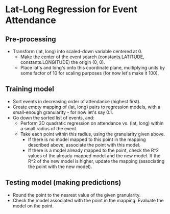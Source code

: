 # Lat-Long Regression for Event Attendance

## Pre-processing

* Transform (lat, long) into scaled-down variable centered at 0.
	* Make the center of the event search (constants.LATITUDE, constants.LONGITUDE) the origin (0, 0).
	* Place lat's and long's onto this coordinate plane, multiplying units by some factor of 10 for scaling purposes (for now let's make it 100).

## Training model

* Sort events in decreasing order of attendance (highest first).
* Create empty mapping of (lat, long) pairs to regression models, with a small-enough granularity - for now let's say 0.1.
* Go down the sorted list of events, and:
	* Perform 3D quadratic regression on attendance vs. (lat, long) within a small radius of the event.
	* Take each point within this radius, using the granularity given above.
		* If there is no model mapped to this point in the mapping described above, associate the point with this model.
		* If there is a model already mapped to the point, check the R^2 values of the already-mapped model and the new model. If the R^2 of the new model is higher, update the mapping (associating the point with the new model).

## Testing model (making predictions)

* Round the point to the nearest value of the given granularity.
* Check the model associated with the point in the mapping. Evaluate the model on the point.

